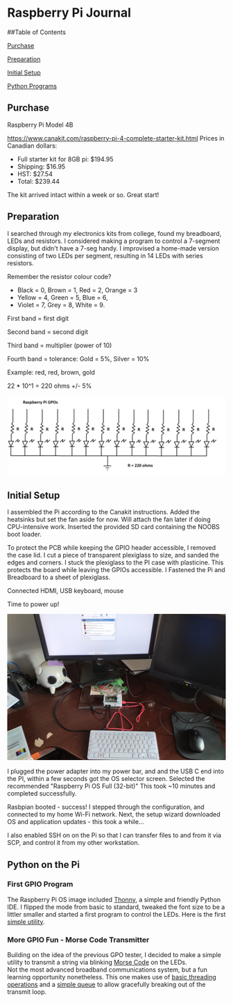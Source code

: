 # Raspberry Pi Journal

##Table of Contents

[Purchase](#purchase)

[Preparation](#preparation)

[Initial Setup](#initial-setup)

[Python Programs](#python-on-the-pi)

## Purchase

Raspberry Pi Model 4B

https://www.canakit.com/raspberry-pi-4-complete-starter-kit.html
Prices in Canadian dollars:

* Full starter kit for 8GB pi: $194.95
* Shipping: $16.95
* HST: $27.54
* Total: $239.44

The kit arrived intact within a week or so.  Great start!

## Preparation

I searched through my electronics kits from college, found my breadboard, LEDs and resistors.
I considered making a program to control a 7-segment display,
but didn't have a 7-seg handy. I improvised a home-made version consisting of two LEDs per segment,
resulting in 14 LEDs with series resistors.

Remember the resistor colour code?

* Black = 0, Brown = 1, Red = 2, Orange = 3
* Yellow = 4,  Green = 5, Blue = 6,
* Violet = 7, Grey = 8, White = 9.

First band = first digit

Second band = second digit

Third band = multiplier (power of 10)

Fourth band = tolerance: Gold = 5%, Silver = 10%

Example: red, red, brown, gold

22 * 10^1 = 220 ohms +/- 5%

![raspberry-pi-led-circuit.png](images/raspberry-pi-led-circuit.png)

## Initial Setup

I assembled the Pi according to the Canakit instructions.
Added the heatsinks but set the fan aside for now.
Will attach the fan later if doing CPU-intensive work.
Inserted the provided SD card containing the NOOBS boot loader.

To protect the PCB while keeping the GPIO header accessible, I removed the case lid.
I cut a piece of transparent plexiglass to size, and sanded the edges and corners.
I stuck the plexiglass to the PI case with plasticine.
This protects the board while leaving the GPIOs accessible.
I Fastened the Pi and Breadboard to a sheet of plexiglass.

Connected HDMI, USB keyboard, mouse

Time to power up!

![raspberry-pi-setup](images/raspberry-pi-setup.jpg)

I plugged the power adapter into my power bar, and and the USB C end into the PI, 
within a few seconds got the OS selector screen.
Selected the recommended "Raspberry Pi OS Full (32-bit)"
This took ~10 minutes and completed successfully.

Rasbpian booted - success!
I stepped through the configuration, and connected to my home Wi-Fi network.
Next, the setup wizard downloaded OS and application updates - this took a while...

I also enabled SSH on on the Pi so that I can transfer files to and from it via SCP, 
and control it from my other workstation.

## Python on the Pi

### First GPIO Program

The Raspberry Pi OS image included [Thonny](https://thonny.org/), a simple and friendly Python IDE.
I flipped the mode from basic to standard, tweaked the font size to be a littler smaller and started a first program 
to control the LEDs.  Here is the first [simple utility](gpo-utility). 

### More GPIO Fun - Morse Code Transmitter

Building on the idea of the previous GPO tester, I decided to make a simple utility to 
transmit a string via blinking [Morse Code](morse-code-transmitter) on the LEDs.  
Not the most advanced broadband communications system, but a fun learning opportunity nonetheless.
This one makes use of 
[basic threading operations](https://docs.python.org/3/library/threading.html#threading.Thread) 
and a [simple queue](https://docs.python.org/3/library/queue.html) 
to allow gracefully breaking out of the transmit loop.  